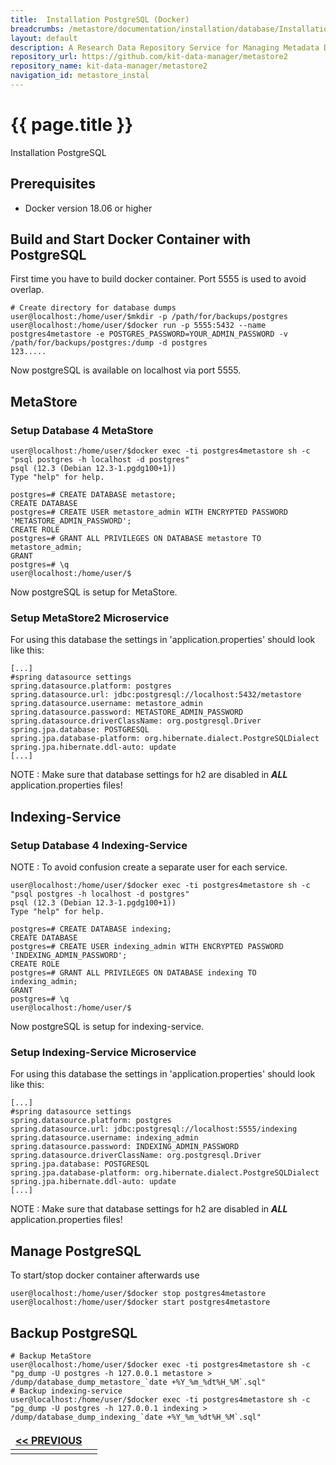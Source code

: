 ```yaml
---
title:  Installation PostgreSQL (Docker)
breadcrumbs: /metastore/documentation/installation/database/Installation PostgreSQL (Docker)
layout: default
description: A Research Data Repository Service for Managing Metadata Documents based on JSON or XML.
repository_url: https://github.com/kit-data-manager/metastore2
repository_name: kit-data-manager/metastore2
navigation_id: metastore_instal
---
```


# {{ page.title }} 
Installation PostgreSQL

## Prerequisites
- Docker version 18.06 or higher

## Build and Start Docker Container with PostgreSQL
First time you have to build docker container. Port 5555 is used to avoid overlap.
```bash=bash
# Create directory for database dumps
user@localhost:/home/user/$mkdir -p /path/for/backups/postgres
user@localhost:/home/user/$docker run -p 5555:5432 --name postgres4metastore -e POSTGRES_PASSWORD=YOUR_ADMIN_PASSWORD -v /path/for/backups/postgres:/dump -d postgres
123.....
```
Now postgreSQL is available on localhost via port 5555.

## MetaStore
### Setup Database 4 MetaStore
```bash=bash
user@localhost:/home/user/$docker exec -ti postgres4metastore sh -c "psql postgres -h localhost -d postgres"
psql (12.3 (Debian 12.3-1.pgdg100+1))
Type "help" for help.

postgres=# CREATE DATABASE metastore;
CREATE DATABASE
postgres=# CREATE USER metastore_admin WITH ENCRYPTED PASSWORD 'METASTORE_ADMIN_PASSWORD';
CREATE ROLE
postgres=# GRANT ALL PRIVILEGES ON DATABASE metastore TO metastore_admin;
GRANT
postgres=# \q
user@localhost:/home/user/$
```
Now postgreSQL is setup for MetaStore.

### Setup MetaStore2 Microservice
For using this database the settings in 'application.properties' should look like this:
```
[...]
#spring datasource settings
spring.datasource.platform: postgres
spring.datasource.url: jdbc:postgresql://localhost:5432/metastore
spring.datasource.username: metastore_admin
spring.datasource.password: METASTORE_ADMIN_PASSWORD
spring.datasource.driverClassName: org.postgresql.Driver
spring.jpa.database: POSTGRESQL
spring.jpa.database-platform: org.hibernate.dialect.PostgreSQLDialect
spring.jpa.hibernate.ddl-auto: update
[...]
```
NOTE
: Make sure that database settings for h2 are disabled in ***ALL*** application.properties files!

## Indexing-Service
### Setup Database 4 Indexing-Service
NOTE
: To avoid confusion create a separate user for each service.

```bash=bash
user@localhost:/home/user/$docker exec -ti postgres4metastore sh -c "psql postgres -h localhost -d postgres"
psql (12.3 (Debian 12.3-1.pgdg100+1))
Type "help" for help.

postgres=# CREATE DATABASE indexing;
CREATE DATABASE
postgres=# CREATE USER indexing_admin WITH ENCRYPTED PASSWORD 'INDEXING_ADMIN_PASSWORD';
CREATE ROLE
postgres=# GRANT ALL PRIVILEGES ON DATABASE indexing TO indexing_admin;
GRANT
postgres=# \q
user@localhost:/home/user/$
```
Now postgreSQL is setup for indexing-service.

### Setup Indexing-Service Microservice
For using this database the settings in 'application.properties' should look like this:
```
[...]
#spring datasource settings
spring.datasource.platform: postgres
spring.datasource.url: jdbc:postgresql://localhost:5555/indexing
spring.datasource.username: indexing_admin
spring.datasource.password: INDEXING_ADMIN_PASSWORD
spring.datasource.driverClassName: org.postgresql.Driver
spring.jpa.database: POSTGRESQL
spring.jpa.database-platform: org.hibernate.dialect.PostgreSQLDialect
spring.jpa.hibernate.ddl-auto: update
[...]
```
NOTE
: Make sure that database settings for h2 are disabled in ***ALL*** application.properties files!

## Manage PostgreSQL
To start/stop docker container afterwards use
```bash=bash
user@localhost:/home/user/$docker stop postgres4metastore
user@localhost:/home/user/$docker start postgres4metastore
```
## Backup PostgreSQL
```bash=bash
# Backup MetaStore
user@localhost:/home/user/$docker exec -ti postgres4metastore sh -c "pg_dump -U postgres -h 127.0.0.1 metastore > /dump/database_dump_metastore_`date +%Y_%m_%dt%H_%M`.sql"
# Backup indexing-service
user@localhost:/home/user/$docker exec -ti postgres4metastore sh -c "pg_dump -U postgres -h 127.0.0.1 indexing > /dump/database_dump_indexing_`date +%Y_%m_%dt%H_%M`.sql"
```

<style>
td, th {
   border: none!important;
}
</style>
| [<< PREVIOUS](postgres.html)||
|:----|----:|
| | |
